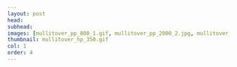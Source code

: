 ```yaml
---
layout: post
head: 
subhead: 
images: [mullitover_pp_800_1.gif, mullitover_pp_2000_2.jpg, mullitover_pp_2000_3.jpg]
thumbnail: mullitover_hp_350.gif
col: 1
order: 4
---
```

